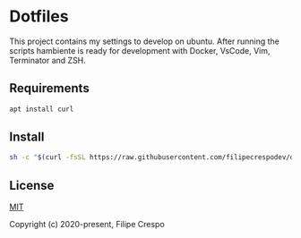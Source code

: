 # Dotfiles

This project contains my settings to develop on ubuntu. After running the scripts hambiente is ready for development with Docker, VsCode, Vim, Terminator and ZSH.

## Requirements


```sh
apt install curl
```

## Install

```sh
sh -c "$(curl -fsSL https://raw.githubusercontent.com/filipecrespodev/dotfiles/master/index.sh)"

```

## License

[MIT](http://opensource.org/licenses/MIT)

Copyright (c) 2020-present, Filipe Crespo

